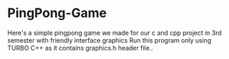# PingPong-Game
Here's a simple pingpong game we made for our c and cpp project in 3rd semester with friendly interface graphics Run this program only using TURBO C++ as it contains graphics.h header file..
